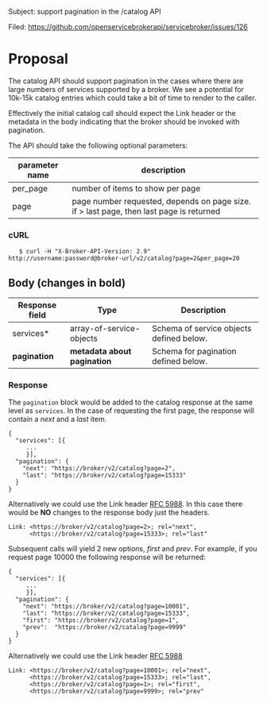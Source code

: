 Subject: support pagination in the /catalog API

Filed: https://github.com/openservicebrokerapi/servicebroker/issues/126

# Proposal
The catalog API should support pagination in the cases where there are large
numbers of services supported by a broker. We see a potential for 10k-15k
catalog entries which could take a bit of time to render to the caller.

Effectively the initial catalog call should expect the Link header or the
metadata in the body indicating that the broker should be invoked with
pagination.

The API should take the following optional parameters:

parameter name | description
-------------- | -----------
per_page | number of items to show per page
page | page number requested, depends on page size. if > last page, then last page is returned

### cURL
```
   $ curl -H "X-Broker-API-Version: 2.9" http://username:password@broker-url/v2/catalog?page=2&per_page=20
```

## Body (changes in bold)
Response field | Type | Description
-------------- | ---- | ------------
services* | array-of-service-objects | Schema of service objects defined below.
**pagination** | **metadata about pagination** | Schema for pagination defined below.

### Response
The ```pagination``` block would be added to the catalog response at the same
level as ```services```. In the case of requesting the first page, the response
will contain a *next* and a *last* item.

```
{
  "services": [{
     ...
     }],
  "pagination": {
    "next": "https://broker/v2/catalog?page=2",
    "last": "https://broker/v2/catalog?page=15333"
  }
}
```

Alternatively we could use the Link header [RFC 5988](https://tools.ietf.org/html/rfc5988). In this case there would be **NO** changes to the response body just the headers.

```
Link: <https://broker/v2/catalog?page=2>; rel="next",
      <https://broker/v2/catalog?page=15333>; rel="last"
```

Subsequent calls will yield 2 new options, *first* and *prev*. For example, if you request page 10000 the following response will be returned:

```
{
  "services": [{
     ...
     }],
  "pagination": {
    "next": "https://broker/v2/catalog?page=10001",
    "last": "https://broker/v2/catalog?page=15333",
    "first": "https://broker/v2/catalog?page=1",
    "prev":  "https://broker/v2/catalog?page=9999"
  }
}
```
Alternatively we could use the Link header [RFC 5988](https://tools.ietf.org/html/rfc5988)

```
Link: <https://broker/v2/catalog?page=10001>; rel="next",
      <https://broker/v2/catalog?page=15333>; rel="last",
      <https://broker/v2/catalog?page=1>; rel="first",
      <https://broker/v2/catalog?page=9999>; rel="prev"
```
